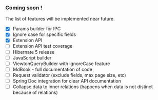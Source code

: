 ### Coming soon !
The list of features will be implemented near future.

- [x] Params builder for IPC
- [x] Ignore case for specific fields
- [x] Extension API
- [ ] Extension API test coverage
- [ ] Hibernate 5 release
- [ ] JavaScript builder
- [ ] ViewtonQueryBuilder with ignoreCase feature
- [ ] MdBook - full documentation of code
- [ ] Request validator (exclude fields, max page size, etc)
- [ ] Spring Doc integration for clear API documentation
- [ ] Collapse data to inner relations (happens when data is not distinct because of relations)
